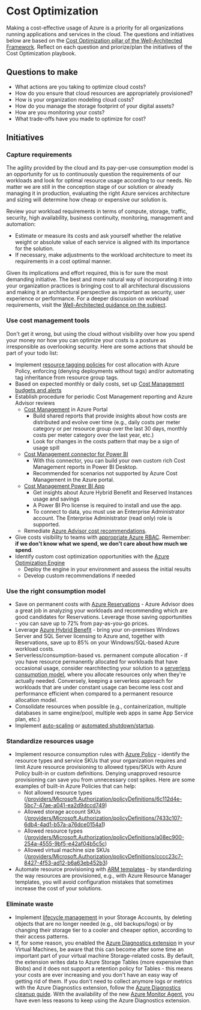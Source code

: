 # Cost Optimization

Making a cost-effective usage of Azure is a priority for all organizations running applications and services in the cloud. The questions and initiatives below are based on the [Cost Optimization pillar of the Well-Architected Framework](https://docs.microsoft.com/en-us/azure/architecture/framework/cost/). Reflect on each question and priorize/plan the initiatives of the Cost Optimization playbook.

## Questions to make 

* What actions are you taking to optimize cloud costs?
* How do you ensure that cloud resources are appropriately provisioned?
* How is your organization modeling cloud costs?
* How do you manage the storage footprint of your digital assets?
* How are you monitoring your costs?
* What trade-offs have you made to optimize for cost?

## Initiatives

### Capture requirements

The agility provided by the cloud and its pay-per-use consumption model is an opportunity for us to continuously question the requirements of our workloads and look for optimal resource usage according to our needs. No matter we are still in the conception stage of our solution or already managing it in production, evaluating the right Azure services architecture and sizing will determine how cheap or expensive our solution is.

Review your workload requirements in terms of compute, storage, traffic, security, high availability, business continuity, monitoring, management and automation:
* Estimate or measure its costs and ask yourself whether the relative weight or absolute value of each service is aligned with its importance for the solution.
* If necessary, make adjustments to the workload architecture to meet its requirements in a cost optimal manner.

Given its implications and effort required, this is for sure the most demanding initiative. The best and more natural way of incorporating it into your organization practices is bringing cost to all architectural discussions and making it an architectural perspective as important as security, user experience or performance. For a deeper discussion on workload requirements, visit the [Well-Architected guidance on the subject](https://docs.microsoft.com/en-us/azure/architecture/framework/cost/design-capture-requirements).

### Use cost management tools

Don't get it wrong, but using the cloud without visibility over how you spend your money nor how you can optimize your costs is a posture as irresponsible as overlooking security. Here are some actions that should be part of your todo list:

* Implement [resource tagging policies](https://docs.microsoft.com/en-us/azure/azure-resource-manager/management/tag-policies) for cost allocation with Azure Policy, enforcing (denying deployments without tags) and/or automating tag inheritance from resource group tags.
* Based on expected monthly or daily costs, set up [Cost Management budgets and alerts](https://docs.microsoft.com/en-us/azure/cost-management-billing/costs/tutorial-acm-create-budgets)
* Establish procedure for periodic Cost Management reporting and Azure Advisor reviews
    * [Cost Management](https://docs.microsoft.com/en-us/azure/cost-management-billing/costs/quick-acm-cost-analysis) in Azure Portal
        * Build shared reports that provide insights about how costs are distributed and evolve over time (e.g., daily costs per meter category or per resource group over the last 30 days, monthly costs per meter category over the last year, etc.)
        * Look for changes in the costs pattern that may be a sign of usage spill
    * [Cost Management connector for Power BI](https://docs.microsoft.com/en-us/power-bi/connect-data/desktop-connect-azure-cost-management)
        * With this connector, you can build your own custom rich Cost Management reports in Power BI Desktop.
        * Recommended for scenarios not supported by Azure Cost Management in the Azure portal.
    * [Cost Management Power BI App](https://docs.microsoft.com/en-us/azure/cost-management-billing/costs/analyze-cost-data-azure-cost-management-power-bi-template-app)
        * Get insights about Azure Hybrid Benefit and Reserved Instances usage and savings
        * A Power BI Pro license is required to install and use the app.
        * To connect to data, you must use an Enterprise Administrator account. The Enterprise Administrator (read only) role is supported.
    * Remediate [Azure Advisor cost recommendations](https://docs.microsoft.com/en-us/azure/advisor/advisor-cost-recommendations).
* Give costs visibility to teams with [appropriate Azure RBAC](https://docs.microsoft.com/en-us/azure/cloud-adoption-framework/ready/azure-best-practices/track-costs#provide-the-right-level-of-cost-access). Remember: **if we don't know what we spend, we don't care about how much we spend**.
* Identify custom cost optimization opportunities with the [Azure Optimization Engine](https://github.com/helderpinto/AzureOptimizationEngine)
    * Deploy the engine in your environment and assess the initial results
    * Develop custom recommendations if needed
  
### Use the right consumption model

* Save on permanent costs with [Azure Reservations](https://docs.microsoft.com/en-us/azure/cost-management-billing/reservations/save-compute-costs-reservations) - Azure Advisor does a great job in analyzing your workloads and recommending which are good candidates for Reservations. Leverage those saving opportunities - you can save up to 72% from pay-as-you-go prices.
* Leverage [Azure Hybrid Benefit](https://azure.microsoft.com/en-us/pricing/hybrid-benefit/faq/) - bring your on-premises Windows Server and SQL Server licensing to Azure and, together with Reservations, save up to 85% on your Windows/SQL-based Azure workload costs.
* Serverless/consumption-based vs. permanent compute allocation - if you have resource permanently allocated for workloads that have occasional usage, consider rearchitecting your solution to a [serverless consumption model](https://azure.microsoft.com/en-us/solutions/serverless/), where you allocate resources only when they're actually needed. Conversely, keeping a serverless approach for workloads that are under constant usage can become less cost and performance efficient when compared to a permanent resource allocation model.
* Consolidate resources when possible (e.g., containerization, multiple databases in same engine/pool, multiple web apps in same App Service plan, etc.)
* Implement [auto-scaling](https://docs.microsoft.com/en-us/azure/azure-monitor/platform/autoscale-overview) or [automated shutdown/startup](https://docs.microsoft.com/en-us/azure/automation/automation-solution-vm-management).

### Standardize resources usage

* Implement resource consumption rules with [Azure Policy](https://docs.microsoft.com/en-us/azure/governance/policy/overview) - identify the resource types and service SKUs that your organization requires and limit Azure resource provisioning to allowed types/SKUs with Azure Policy built-in or custom definitions. Denying unapproved resource provisioning can save you from unnecessary cost spikes. Here are some examples of built-in Azure Policies that can help:
    * Not allowed resource types ([/providers/Microsoft.Authorization/policyDefinitions/6c112d4e-5bc7-47ae-a041-ea2d9dccd749](https://portal.azure.com/#blade/Microsoft_Azure_Policy/PolicyDetailBlade/definitionId/%2Fproviders%2FMicrosoft.Authorization%2FpolicyDefinitions%2F6c112d4e-5bc7-47ae-a041-ea2d9dccd749))
    * Allowed storage account SKUs ([/providers/Microsoft.Authorization/policyDefinitions/7433c107-6db4-4ad1-b57a-a76dce0154a1](https://portal.azure.com/#blade/Microsoft_Azure_Policy/PolicyDetailBlade/definitionId/%2Fproviders%2FMicrosoft.Authorization%2FpolicyDefinitions%2F7433c107-6db4-4ad1-b57a-a76dce0154a1))
    * Allowed resource types ([/providers/Microsoft.Authorization/policyDefinitions/a08ec900-254a-4555-9bf5-e42af04b5c5c](https://portal.azure.com/#blade/Microsoft_Azure_Policy/PolicyDetailBlade/definitionId/%2Fproviders%2FMicrosoft.Authorization%2FpolicyDefinitions%2Fa08ec900-254a-4555-9bf5-e42af04b5c5c))
    * Allowed virtual machine size SKUs ([/providers/Microsoft.Authorization/policyDefinitions/cccc23c7-8427-4f53-ad12-b6a63eb452b3](https://portal.azure.com/#blade/Microsoft_Azure_Policy/PolicyDetailBlade/definitionId/%2Fproviders%2FMicrosoft.Authorization%2FpolicyDefinitions%2Fcccc23c7-8427-4f53-ad12-b6a63eb452b3))
* Automate resource provisioning with [ARM templates](https://docs.microsoft.com/en-us/azure/azure-resource-manager/templates/overview) - by standardizing the way resources are provisioned, e.g., with Azure Resource Manager templates, you will avoid configuration mistakes that sometimes increase the cost of your solutions.

### Eliminate waste

* Implement [lifecycle management](https://docs.microsoft.com/en-us/azure/storage/blobs/storage-lifecycle-management-concepts?tabs=azure-portal) in your Storage Accounts, by deleting objects that are no longer needed (e.g., old backups/logs) or by changing their storage tier to a cooler and cheaper option, according to their access patterns.
* If, for some reason, you enabled the [Azure Diagnostics extension](https://docs.microsoft.com/en-us/azure/azure-monitor/platform/diagnostics-extension-overview) in your Virtual Machines, be aware that this can become after some time an important part of your virtual machine Storage-related costs. By default, the extension writes data to Azure Storage Tables (more expensive than Blobs) and it does not support a retention policy for Tables - this means your costs are ever increasing and you don't have an easy way of getting rid of them. If you don't need to collect anymore logs or metrics with the Azure Diagnostics extension, follow the [Azure Diagnostics cleanup guide](diagnostics-extension-cleanup/). With the availability of the new [Azure Monitor Agent](https://docs.microsoft.com/en-us/azure/azure-monitor/platform/azure-monitor-agent-overview), you have even less reasons to keep using the Azure Diagnostics extension.
